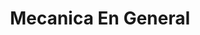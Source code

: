 ---
title: "Mecanica En General"
url: /quito/mecanica-en-general/
shop: reparación de automóviles
---